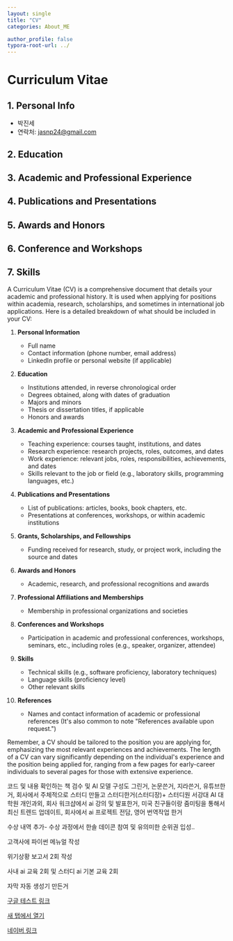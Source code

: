 ```yaml
---
layout: single
title: "CV"
categories: About_ME

author_profile: false
typora-root-url: ../
---
```


# Curriculum Vitae

## 1. Personal Info
  - 박진세
  - 연락처: jasnp24@gmail.com

## 2. Education

## 3. Academic and Professional Experience

## 4. Publications and Presentations

## 5. Awards and Honors

## 6. Conference and Workshops

## 7. Skills





A Curriculum Vitae (CV) is a comprehensive document that details your academic and professional history. It is used when applying for positions within academia, research, scholarships, and sometimes in international job applications. Here is a detailed breakdown of what should be included in your CV:

1. **Personal Information**
   - Full name
   - Contact information (phone number, email address)
   - LinkedIn profile or personal website (if applicable)

2. **Education**
   - Institutions attended, in reverse chronological order
   - Degrees obtained, along with dates of graduation
   - Majors and minors
   - Thesis or dissertation titles, if applicable
   - Honors and awards

3. **Academic and Professional Experience**
   - Teaching experience: courses taught, institutions, and dates
   - Research experience: research projects, roles, outcomes, and dates
   - Work experience: relevant jobs, roles, responsibilities, achievements, and dates
   - Skills relevant to the job or field (e.g., laboratory skills, programming languages, etc.)

4. **Publications and Presentations**
   - List of publications: articles, books, book chapters, etc.
   - Presentations at conferences, workshops, or within academic institutions

5. **Grants, Scholarships, and Fellowships**
   - Funding received for research, study, or project work, including the source and dates

6. **Awards and Honors**
   - Academic, research, and professional recognitions and awards

7. **Professional Affiliations and Memberships**
   - Membership in professional organizations and societies

8. **Conferences and Workshops**
   - Participation in academic and professional conferences, workshops, seminars, etc., including roles (e.g., speaker, organizer, attendee)

9. **Skills**
   - Technical skills (e.g., software proficiency, laboratory techniques)
   - Language skills (proficiency level)
   - Other relevant skills

10. **References**
    - Names and contact information of academic or professional references (It's also common to note "References available upon request.")

Remember, a CV should be tailored to the position you are applying for, emphasizing the most relevant experiences and achievements. The length of a CV can vary significantly depending on the individual's experience and the position being applied for, ranging from a few pages for early-career individuals to several pages for those with extensive experience. 

코드 및 내용 확인하는 책 검수 및 AI 모델 구성도 그린거, 논문쓴거, 지라쓴거, 유튜브한거, 회사에서 주체적으로 스터디 만들고 스터디한거(스터디장)+ 스터디원 서강대 AI 대학원 개인과외, 회사 워크샵에서 ai 강의 및 발표한거, 미국 친구들이랑 줌미팅을 통해서 최신 트렌드 업데이트, 회사에서 ai 프로젝트 전담, 영어 번역작업 한거

수상 내역 추가- 수상 과정에서 한솔 데이콘 참여 및 유의미한 순위권 입성..

고객사에 파이썬 메뉴얼 작성

위기상황 보고서 2회 작성

사내 ai 교육 2회 및 스터디 ai 기본 교육 2회

자막 자동 생성기 만든거

[구글 테스트 링크](http://www.google.co.kr)

<a href="https://www.google.com/" target="_blank">새 탭에서 열기</a>

<a href = "https://www.naver.com/" target = "_blank">네이버 링크</a>

